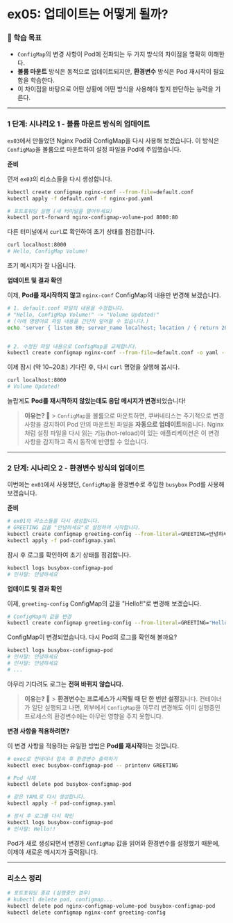 # ex05: 업데이트는 어떻게 될까?

### 🎯 학습 목표

- `ConfigMap`의 변경 사항이 Pod에 전파되는 두 가지 방식의 차이점을 명확히 이해한다.
- **볼륨 마운트** 방식은 동적으로 업데이트되지만, **환경변수** 방식은 Pod 재시작이 필요함을 학습한다.
- 이 차이점을 바탕으로 어떤 상황에 어떤 방식을 사용해야 할지 판단하는 능력을 기른다.

---

### 1 단계: 시나리오 1 - 볼륨 마운트 방식의 업데이트

`ex03`에서 만들었던 Nginx Pod와 ConfigMap을 다시 사용해 보겠습니다. 이 방식은 `ConfigMap`을 볼륨으로 마운트하여 설정 파일을 Pod에 주입했습니다.

**준비**

먼저 `ex03`의 리소스들을 다시 생성합니다.

```bash
kubectl create configmap nginx-conf --from-file=default.conf
kubectl apply -f default.conf -f nginx-pod.yaml

# 포트포워딩 실행 (새 터미널을 열어두세요)
kubectl port-forward nginx-configmap-volume-pod 8000:80
```

다른 터미널에서 `curl`로 확인하여 초기 상태를 점검합니다.

```bash
curl localhost:8000
# Hello, ConfigMap Volume!
```

초기 메시지가 잘 나옵니다.

**업데이트 및 결과 확인**

이제, **Pod를 재시작하지 않고** `nginx-conf` ConfigMap의 내용만 변경해 보겠습니다.

```bash
# 1. default.conf 파일의 내용을 수정합니다.
# "Hello, ConfigMap Volume!" -> "Volume Updated!"
# (아래 명령어로 파일 내용을 간단히 덮어쓸 수 있습니다.)
echo 'server { listen 80; server_name localhost; location / { return 200 "hello world!\n"; } }' > default.conf


# 2. 수정된 파일 내용으로 ConfigMap을 교체합니다.
kubectl create configmap nginx-conf --from-file=default.conf -o yaml --dry-run=client | kubectl replace -f -
```

이제 잠시 (약 10\~20초) 기다린 후, 다시 `curl` 명령을 실행해 봅시다.

```bash
curl localhost:8000
# Volume Updated!
```

놀랍게도 **Pod를 재시작하지 않았는데도 응답 메시지가 변경**되었습니다\!

> **이유는? 🤔** > `ConfigMap`을 볼륨으로 마운트하면, 쿠버네티스는 주기적으로 변경 사항을 감지하여 Pod 안의 마운트된 파일을 **자동으로 업데이트**해줍니다. Nginx처럼 설정 파일을 다시 읽는 기능(hot-reload)이 있는 애플리케이션은 이 변경 사항을 감지하고 즉시 동작에 반영할 수 있습니다.

---

### 2 단계: 시나리오 2 - 환경변수 방식의 업데이트

이번에는 `ex01`에서 사용했던, `ConfigMap`을 환경변수로 주입한 `busybox` Pod를 사용해 보겠습니다.

**준비**

```bash
# ex01의 리소스들을 다시 생성합니다.
# GREETING 값을 "안녕하세요"로 설정하여 시작합니다.
kubectl create configmap greeting-config --from-literal=GREETING=안녕하세요
kubectl apply -f pod-configmap.yaml
```

잠시 후 로그를 확인하여 초기 상태를 점검합니다.

```bash
kubectl logs busybox-configmap-pod
# 인사말: 안녕하세요
```

**업데이트 및 결과 확인**

이제, `greeting-config` ConfigMap의 값을 "Hello!\!"로 변경해 보겠습니다.

```bash
# ConfigMap의 값을 변경
kubectl create configmap greeting-config --from-literal=GREETING="Hello!!" -o yaml --dry-run=client | kubectl replace -f -
```

ConfigMap이 변경되었습니다. 다시 Pod의 로그를 확인해 볼까요?

```bash
kubectl logs busybox-configmap-pod
# 인사말: 안녕하세요
# 인사말: 안녕하세요
# ...
```

아무리 기다려도 로그는 **전혀 바뀌지 않습니다.**

> **이유는? 🤔** > **환경변수는 프로세스가 시작될 때 단 한 번만 설정**됩니다. 컨테이너가 일단 실행되고 나면, 외부에서 `ConfigMap`을 아무리 변경해도 이미 실행중인 프로세스의 환경변수에는 아무런 영향을 주지 못합니다.

**변경 사항을 적용하려면?**

이 변경 사항을 적용하는 유일한 방법은 **Pod를 재시작**하는 것입니다.

```bash
# exec로 컨테이너 접속 후 환경변수 출력하기
kubectl exec busybox-configmap-pod -- printenv GREETING

# Pod 삭제
kubectl delete pod busybox-configmap-pod

# 같은 YAML로 다시 생성합니다.
kubectl apply -f pod-configmap.yaml

# 잠시 후 로그를 다시 확인
kubectl logs busybox-configmap-pod
# 인사말: Hello!!
```

Pod가 새로 생성되면서 변경된 `ConfigMap` 값을 읽어와 환경변수를 설정했기 때문에, 이제야 새로운 메시지가 출력됩니다.

---

### 리소스 정리

```bash
# 포트포워딩 종료 (실행중인 경우)
# kubectl delete pod, configmap...
kubectl delete pod nginx-configmap-volume-pod busybox-configmap-pod
kubectl delete configmap nginx-conf greeting-config
```
